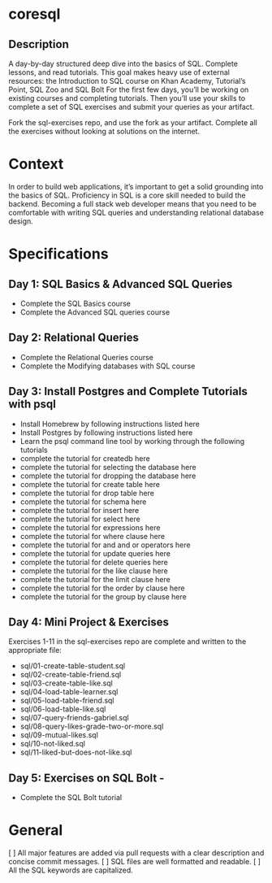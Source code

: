 # coresql

## Description

A day-by-day structured deep dive into the basics of SQL. Complete lessons, and read tutorials.
This goal makes heavy use of external resources: the Introduction to SQL course on Khan Academy, Tutorial’s Point, SQL Zoo and SQL Bolt
For the first few days, you’ll be working on existing courses and completing tutorials. Then you’ll use your skills to complete a set of SQL exercises and submit your queries as your artifact.

Fork the sql-exercises repo, and use the fork as your artifact. Complete all the exercises without looking at solutions on the internet.

# Context

In order to build web applications, it’s important to get a solid grounding into the basics of SQL. Proficiency in SQL is a core skill needed to build the backend.
Becoming a full stack web developer means that you need to be comfortable with writing SQL queries and understanding relational database design.

# Specifications

## Day 1: SQL Basics & Advanced SQL Queries

 - Complete the SQL Basics course
 - Complete the Advanced SQL queries course

## Day 2: Relational Queries

 -  Complete the Relational Queries course
 - Complete the Modifying databases with SQL course

## Day 3: Install Postgres and Complete Tutorials with psql

 - Install Homebrew by following instructions listed here
 -  Install Postgres by following instructions listed here
 - Learn the psql command line tool by working through the following tutorials
 - complete the tutorial for createdb here
 -  complete the tutorial for selecting the database here
 -  complete the tutorial for dropping the database here
 -  complete the tutorial for create table here
 -  complete the tutorial for drop table here
 -  complete the tutorial for schema here
 -  complete the tutorial for insert here
 -  complete the tutorial for select here
 -  complete the tutorial for expressions here
 -  complete the tutorial for where clause here
 -  complete the tutorial for and and or operators here
 -  complete the tutorial for update queries here
 -  complete the tutorial for delete queries here
 -  complete the tutorial for the like clause here
 -  complete the tutorial for the limit clause here
 -  complete the tutorial for the order by clause here
 -  complete the tutorial for the group by clause here

## Day 4: Mini Project & Exercises

Exercises 1-11 in the sql-exercises repo are complete and written to the appropriate file:

 -  sql/01-create-table-student.sql
 -  sql/02-create-table-friend.sql
 -  sql/03-create-table-like.sql
 -  sql/04-load-table-learner.sql
 -  sql/05-load-table-friend.sql
 -  sql/06-load-table-like.sql
 -  sql/07-query-friends-gabriel.sql
 -  sql/08-query-likes-grade-two-or-more.sql
 -  sql/09-mutual-likes.sql
 -  sql/10-not-liked.sql
 -  sql/11-liked-but-does-not-like.sql
 
## Day 5: Exercises on SQL Bolt -
 - Complete the SQL Bolt tutorial

# General

[ ] All major features are added via pull requests with a clear description and concise commit messages.
[ ] SQL files are well formatted and readable.
[ ] All the SQL keywords are capitalized.
